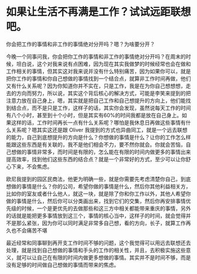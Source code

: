# 如果让生活不再满是工作？试试远距联想吧。

你会把工作的事情和非工作的事情绝对分开吗？嗯？为啥要分开？

今晚一个同事问我，你会把你工作的事情和非工作的事情绝对分开吗？在周末的时候，坦白说，这个对我来说有点困难，因为现在其实我做梦的时候经常也会在做和工作相关的事情，但其实这对我来说并没有什么特别痛苦，因为如果你可以，就是把你工作的事情和你自己想做的事情找到一个结合点，就算非工作时间再做，他们又有什么关系呢？因为你知道你并不实在，只是工作，我是在为你自己想想想，走去的方向而努力，所以说，其实这个背后核心的解决方式，可能是李笑来提到的把注意力放在自己身上，嗯，其实就是把自己工作和自己想提升的方向上，他们能找到结合点，而不是只是工作，这样子的话，其实你会发现，虽然说每天工作的时间有八个小时，甚至到十个小时，但是其实有60%的时间我都是放在自己身上。如果这样的话，工作时间再长一点有什么关系呢？哪怕是我休息日再做这些事情有什么关系呢？嗯其实这还是跟 Oliver 我提到的方式也异曲同工，就是一个远去联想的能力，自己到底想提升的方向是什么？你想做的事情是什么？让你的工作怎么样能跟这些东西是有关联的，我不是他们相会不力，要不然你就会。你就会苦恼，自己想做的事情非常多，而时间是有限的，怎么能在有限的时间内做更多的事情出来提高效率，找到他们这些东西的结合点？就是一个非常好的方式，至少可以让你舒心下来，不会焦虑。

欧尼我提到的园区民商法，他更为明确一些，就是你需要先考虑清楚你自己，到底想做的事情是什么？你的公司，希望你做的事情是什么，然后你其他利益相关方，比如你的室友或者什么他人，就这一块，就是除了你和你工作以外，其他人希望你做的事情是什么，然后你可以分类画出来，找到它们的交集，然后你再安排事情优先级的时候，一个是更优先的去做那些和这三方中相关都能带来重庆的事情，另外的话就是能把更多事情放到这三个，事情的核心当中，这样子的时间，就会觉得并不是那么紧张，因为你可以同时满足非常多自己想，看的方向，长子，就算工作再久也不会痛苦不堪


最近经常和同事聊到再开支工作时间不够的问题，这个我觉得可以用远去联想还去处理，就是找到自己想做的事情和手头的工作的相关性，并且，去积极实施这些意义，就可以让自己在有限的时间内做更多想做的事情。其实并不是时间不够，而是没有足够的时间做自己想做的事情而带来的焦虑。

